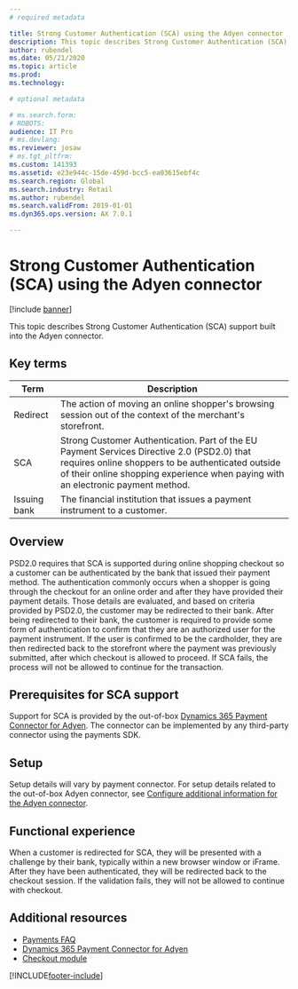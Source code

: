 ```yaml
---
# required metadata

title: Strong Customer Authentication (SCA) using the Adyen connector
description: This topic describes Strong Customer Authentication (SCA) in the storefront checkout.
author: rubendel
ms.date: 05/21/2020
ms.topic: article
ms.prod: 
ms.technology: 

# optional metadata

# ms.search.form: 
# ROBOTS: 
audience: IT Pro
# ms.devlang: 
ms.reviewer: josaw
# ms.tgt_pltfrm: 
ms.custom: 141393
ms.assetid: e23e944c-15de-459d-bcc5-ea03615ebf4c
ms.search.region: Global
ms.search.industry: Retail
ms.author: rubendel
ms.search.validFrom: 2019-01-01
ms.dyn365.ops.version: AX 7.0.1

---
```


# Strong Customer Authentication (SCA) using the Adyen connector


[!include [banner](../includes/banner.md)]

This topic describes Strong Customer Authentication (SCA) support built into the Adyen connector.

## Key terms

| Term | Description |
|---|---|
| Redirect | The action of moving an online shopper's browsing session out of the context of the merchant's storefront. |
| SCA | Strong Customer Authentication. Part of the EU Payment Services Directive 2.0 (PSD2.0) that requires online shoppers to be authenticated outside of their online shopping experience when paying with an electronic payment method. |
| Issuing bank | The financial institution that issues a payment instrument to a customer. |

## Overview

PSD2.0 requires that SCA is supported during online shopping checkout so a customer can be authenticated by the bank that issued their payment method. The authentication commonly occurs when a shopper is going through the checkout for an online order and after they have provided their payment details. Those details are evaluated, and based on criteria provided by PSD2.0, the customer may be redirected to their bank. After being redirected to their bank, the customer is required to provide some form of authentication to confirm that they are an authorized user for the payment instrument. If the user is confirmed to be the cardholder, they are then redirected back to the storefront where the payment was previously submitted, after which checkout is allowed to proceed. If SCA fails, the process will not be allowed to continue for the transaction.

## Prerequisites for SCA support

Support for SCA is provided by the out-of-box [Dynamics 365 Payment Connector for Adyen](./dev-itpro/adyen-connector.md?tabs=8-1-3). The connector can be implemented by any third-party connector using the payments SDK.

## Setup

Setup details will vary by payment connector. For setup details related to the out-of-box Adyen connector, see [Configure additional information for the Adyen connector](./dev-itpro/adyen-connector-setup.md#configure-additional-information-for-the-connector). 

## Functional experience

When a customer is redirected for SCA, they will be presented with a challenge by their bank, typically within a new browser window or iFrame. After they have been authenticated, they will be redirected back to the checkout session. If the validation fails, they will not be allowed to continue with checkout. 

## Additional resources

- [Payments FAQ](/dynamics365/unified-operations/retail/dev-itpro/payments-retail)
- [Dynamics 365 Payment Connector for Adyen](./dev-itpro/adyen-connector.md?tabs=8-1-3)
- [Checkout module](./add-checkout-module.md)


[!INCLUDE[footer-include](../includes/footer-banner.md)]
